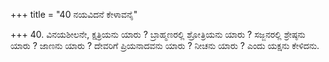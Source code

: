 +++
title = "40 ನಯವಿದನೆ ಕೇಳಾವನೈ"

+++
40. ವಿನಯಶೀಲನೇ, ಕ್ಷತ್ರಿಯನು ಯಾರು ? ಬ್ರಾಹ್ಮಣರಲ್ಲಿ ಶ್ರೋತ್ರಿಯನು ಯಾರು ? ಸಜ್ಜನರಲ್ಲಿ ಶ್ರೇಷ್ಠನು ಯಾರು ? ಜಾಣನು ಯಾರು ? ದೇವರಿಗೆ ಪ್ರಿಯನಾದವನು ಯಾರು ? ನೀಚನು ಯಾರು ? ಎಂದು ಯಕ್ಷನು ಕೇಳಿದನು.